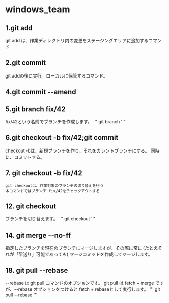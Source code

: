 # windows_team

## 1.git add
git add は、作業ディレクトリ内の変更をステージングエリアに追加するコマンド

## 2.git commit
git addの後に実行。ローカルに保管するコマンド。

## 4.git commit --amend

## 5.git branch fix/42
fix/42という名前でブランチを作成します。
'''
git branch <branchname>
'''

## 6.git checkout -b fix/42;git commit
checkout -bは、新規ブランチを作り、それをカレントブランチにする。
同時に、コミットする。

## 7. git checkout -b fix/42
	git checkoutは、作業対象のブランチの切り替えを行う
	本コマンドではブランチ fix/42をチェックアウトする

## 12. git checkout
ブランチを切り替えます。
'''
git checkout <branch>
'''

## 14. git merge --no-ff
指定したブランチを現在のブランチにマージしますが、その際に常に (たとえそれが「早送り」可能であっても) マージコミットを作成してマージします。

## 18. git pull --rebase
--rebase は git pull コマンドのオプションです。
git pull は fetch + merge ですが、--rebase オプションをつけると fetch + rebaseとして実行します。
'''
git pull --rebase
'''
